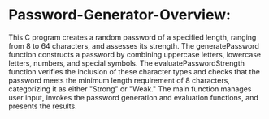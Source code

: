 # Password-Generator-Overview:
This C program creates a random password of a specified length, ranging from 8 to 64 characters, and assesses its strength. The generatePassword function constructs a password by combining uppercase letters, lowercase letters, numbers, and special symbols. The evaluatePasswordStrength function verifies the inclusion of these character types and checks that the password meets the minimum length requirement of 8 characters, categorizing it as either "Strong" or "Weak." The main function manages user input, invokes the password generation and evaluation functions, and presents the results.
